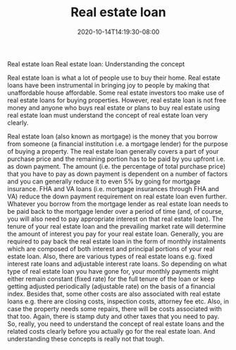 ﻿---
title: "Real estate loan"
date: 2020-10-14T14:19:30-08:00
description: "real estate Tips for Web Success"
featured_image: "/images/real estate.jpg"
tags: ["real estate"]
---

Real estate loan 
Real estate loan: Understanding the concept

Real estate loan is what a lot of people use to buy their home. Real estate loans have been instrumental in bringing joy to people by making that unaffordable house affordable. Some real estate investors too make use of real estate loans for buying properties. However, real estate loan is not free money and anyone who buys real estate or plans to buy real estate using real estate loan must understand the concept of real estate loan very clearly. 

Real estate loan (also known as mortgage) is the money that you borrow from someone (a financial institution i.e. a mortgage lender) for the purpose of buying a property. The real estate loan generally covers a part of your purchase price and the remaining portion has to be paid by you upfront i.e. as down payment. The amount (i.e. the percentage of total purchase price) that you have to pay as down payment is dependent on a number of factors and you can generally reduce it to even 5% by going for mortgage insurance. FHA and VA loans (i.e. mortgage insurances through FHA and VA) reduce the down payment requirement on real estate loan even further. Whatever you borrow from the mortgage lender as real estate loan needs to be paid back to the mortgage lender over a period of time (and, of course, you will also need to pay appropriate interest on that real estate loan). The tenure of your real estate loan and the prevailing market rate will determine the amount of interest you pay for your real estate loan. Generally, you are required to pay back the real estate loan in the form of monthly instalments which are composed of both interest and principal portions of your real estate loan. Also, there are various types of real estate loans e.g. fixed interest rate loans and adjustable interest rate loans. So depending on what type of real estate loan you have gone for, your monthly payments might either remain constant (fixed rate) for the full tenure of the loan or keep getting adjusted periodically (adjustable rate) on the basis of a financial index. Besides that, some other costs are also associated with real estate loans e.g. there are closing costs, inspection costs, attorney fee etc. Also, in case the property needs some repairs, there will be costs associated with that too. Again, there is stamp duty and other taxes that you need to pay. So, really, you need to understand the concept of real estate loans and the related costs clearly before you actually go for the real estate loan. And understanding these concepts is really not that tough.

